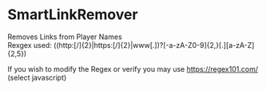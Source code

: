# SmartLinkRemover
  Removes Links from Player Names  
  Rexgex used: ((http:[/]{2}|https:[/]{2}|www[.])?[-a-zA-Z0-9]{2,}[.][a-zA-Z]{2,5})  

  If you wish to modify the Regex or verify you may use https://regex101.com/ (select javascript)  
